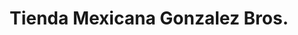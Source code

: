 ---
title: "Tienda Mexicana Gonzalez Bros."
url: /portland/tienda-mexicana-gonzalez-bros/
shop: supermarket
---